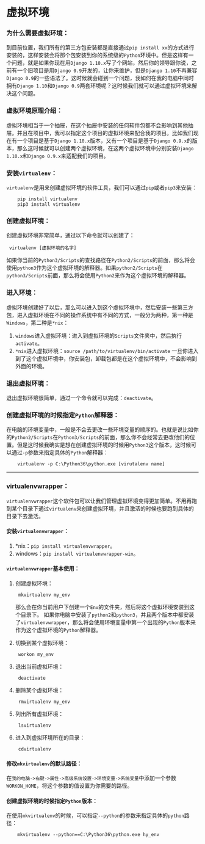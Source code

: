 # 虚拟环境

### 为什么需要虚拟环境：

到目前位置，我们所有的第三方包安装都是直接通过`pip install xx`的方式进行安装的，这样安装会将那个包安装到你的系统级的`Python`环境中。但是这样有一个问题，就是如果你现在用`Django 1.10.x`写了个网站，然后你的领导跟你说，之前有一个旧项目是用`Django 0.9`开发的，让你来维护，但是`Django 1.10`不再兼容`Django 0.9`的一些语法了。这时候就会碰到一个问题，我如何在我的电脑中同时拥有`Django 1.10`和`Django 0.9`两套环境呢？这时候我们就可以通过虚拟环境来解决这个问题。

### 虚拟环境原理介绍：

虚拟环境相当于一个抽屉，在这个抽屉中安装的任何软件包都不会影响到其他抽屉。并且在项目中，我可以指定这个项目的虚拟环境来配合我的项目。比如我们现在有一个项目是基于`Django 1.10.x`版本，又有一个项目是基于`Django 0.9.x`的版本，那么这时候就可以创建两个虚拟环境，在这两个虚拟环境中分别安装`Django 1.10.x`和`Django 0.9.x`来适配我们的项目。

### 安装`virtualenv`：

`virtualenv`是用来创建虚拟环境的软件工具，我们可以通过`pip`或者`pip3`来安装：

```shell
    pip install virtualenv
    pip3 install virtualenv
```

### 创建虚拟环境：

创建虚拟环境非常简单，通过以下命令就可以创建了：

```shell
 virtualenv [虚拟环境的名字]
```

如果你当前的`Python3/Scripts`的查找路径在`Python2/Scripts`的前面，那么将会使用`python3`作为这个虚拟环境的解释器。如果`python2/Scripts`在`python3/Scripts`前面，那么将会使用`Python2`来作为这个虚拟环境的解释器。

### 进入环境：

虚拟环境创建好了以后，那么可以进入到这个虚拟环境中，然后安装一些第三方包，进入虚拟环境在不同的操作系统中有不同的方式，一般分为两种，第一种是`Windows`，第二种是`*nix`：

1. `windows`进入虚拟环境：进入到虚拟环境的`Scripts`文件夹中，然后执行`activate`。
2. `*nix`进入虚拟环境：`source /path/to/virtualenv/bin/activate`
   一旦你进入到了这个虚拟环境中，你安装包，卸载包都是在这个虚拟环境中，不会影响到外面的环境。

### 退出虚拟环境：

退出虚拟环境很简单，通过一个命令就可以完成：`deactivate`。

### 创建虚拟环境的时候指定`Python`解释器：

在电脑的环境变量中，一般是不会去更改一些环境变量的顺序的。也就是说比如你的`Python2/Scripts`在`Python3/Scripts`的前面，那么你不会经常去更改他们的位置。但是这时候我确实是想在创建虚拟环境的时候用`Python3`这个版本，这时候可以通过`-p`参数来指定具体的`Python`解释器：

```shell
    virtualenv -p C:\Python36\python.exe [virutalenv name]
```

------

### virtualenvwrapper：

`virtualenvwrapper`这个软件包可以让我们管理虚拟环境变得更加简单。不用再跑到某个目录下通过`virtualenv`来创建虚拟环境，并且激活的时候也要跑到具体的目录下去激活。

#### 安装`virtualenvwrapper`：

1. *nix：`pip install virtualenvwrapper`。
2. windows：`pip install virtualenvwrapper-win`。

#### `virtualenvwrapper`基本使用：

1. 创建虚拟环境：

   ```shell
    mkvirtualenv my_env
   ```

   那么会在你当前用户下创建一个`Env`的文件夹，然后将这个虚拟环境安装到这个目录下。
   如果你电脑中安装了`python2`和`python3`，并且两个版本中都安装了`virtualenvwrapper`，那么将会使用环境变量中第一个出现的`Python`版本来作为这个虚拟环境的`Python`解释器。

2. 切换到某个虚拟环境：

   ```shell
    workon my_env
   ```

3. 退出当前虚拟环境：

   ```shell
    deactivate
   ```

4. 删除某个虚拟环境：

   ```shell
    rmvirtualenv my_env
   ```

5. 列出所有虚拟环境：

   ```shell
    lsvirtualenv
   ```

6. 进入到虚拟环境所在的目录：

   ```shell
    cdvirtualenv
   ```

#### 修改`mkvirtualenv`的默认路径：

在`我的电脑->右键->属性->高级系统设置->环境变量->系统变量`中添加一个参数`WORKON_HOME`，将这个参数的值设置为你需要的路径。

#### 创建虚拟环境的时候指定`Python`版本：

在使用`mkvirtualenv`的时候，可以指定`--python`的参数来指定具体的`python`路径：

```
    mkvirtualenv --python==C:\Python36\python.exe hy_env
```